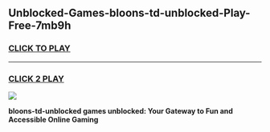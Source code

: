 
## Unblocked-Games-bloons-td-unblocked-Play-Free-7mb9h
<h3>
<a href="https://premium76.site?title=bloons-td-unblocked&ref=23A">CLICK TO PLAY</a></h3>
<hr>

<h3>
<a href="https://premium76.site?title=bloons-td-unblocked&ref=23A">CLICK 2 PLAY</a>
  
</h3>

<a href="https://premium76.site?title=bloons-td-unblocked&ref=23A"><img src="https://clearcache.store/games.png"></a>


**bloons-td-unblocked games unblocked: Your Gateway to Fun and Accessible Online Gaming**
